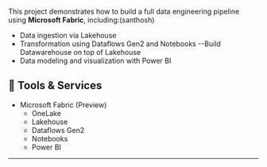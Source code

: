 
This project demonstrates how to build a full data engineering pipeline using **Microsoft Fabric**, including:(santhosh)

- Data ingestion via Lakehouse
- Transformation using Dataflows Gen2 and Notebooks
--Build Datawarehouse on top of Lakehouse 
- Data modeling and visualization with Power BI

## 🧰 Tools & Services

- Microsoft Fabric (Preview)
  - OneLake
  - Lakehouse
  - Dataflows Gen2
  - Notebooks
  - Power BI

---
